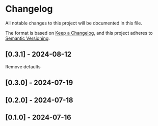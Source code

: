 # Changelog
All notable changes to this project will be documented in this file.

The format is based on [Keep a Changelog](https://keepachangelog.com/en/1.0.0/),
and this project adheres to [Semantic Versioning](https://semver.org/spec/v2.0.0.html).

## [0.3.1] - 2024-08-12
Remove defaults

## [0.3.0] - 2024-07-19


## [0.2.0] - 2024-07-18


## [0.1.0] - 2024-07-16

